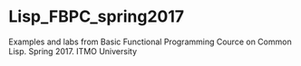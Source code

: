# Lisp_FBPC_spring2017
Examples and labs from Basic Functional Programming Cource on Common Lisp. Spring 2017. ITMO University
